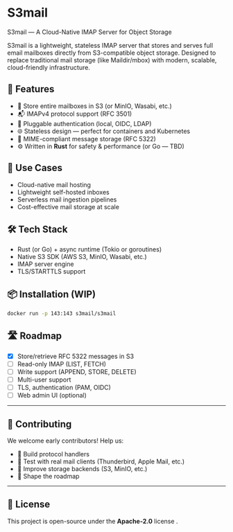 # S3mail
S3mail — A Cloud-Native IMAP Server for Object Storage

S3mail is a lightweight, stateless IMAP server that stores and serves full email mailboxes directly from S3-compatible object storage. Designed to replace traditional mail storage (like Maildir/mbox) with modern, scalable, cloud-friendly infrastructure.


## 🚀 Features

- 💾 Store entire mailboxes in S3 (or MinIO, Wasabi, etc.)
- 📬 IMAPv4 protocol support (RFC 3501)
- 🔐 Pluggable authentication (local, OIDC, LDAP)
- 🌐 Stateless design — perfect for containers and Kubernetes
- 📂 MIME-compliant message storage (RFC 5322)
- ⚙️ Written in **Rust** for safety & performance (or Go — TBD)

## 🔧 Use Cases

- Cloud-native mail hosting
- Lightweight self-hosted inboxes
- Serverless mail ingestion pipelines
- Cost-effective mail storage at scale

## 🛠️ Tech Stack

- Rust (or Go) + async runtime (Tokio or goroutines)
- Native S3 SDK (AWS S3, MinIO, Wasabi, etc.)
- IMAP server engine
- TLS/STARTTLS support

## 📦 Installation (WIP)

```bash
docker run -p 143:143 s3mail/s3mail
```

## 🛣️ Roadmap

- [x] Store/retrieve RFC 5322 messages in S3
- [ ] Read-only IMAP (LIST, FETCH)
- [ ] Write support (APPEND, STORE, DELETE)
- [ ] Multi-user support
- [ ] TLS, authentication (PAM, OIDC)
- [ ] Web admin UI (optional)

---

## 🤝 Contributing

We welcome early contributors! Help us:

- 🧩 Build protocol handlers
- 🧪 Test with real mail clients (Thunderbird, Apple Mail, etc.)
- 💾 Improve storage backends (S3, MinIO, etc.)
- 🧭 Shape the roadmap

---

## 📄 License

This project is open-source under the  **Apache-2.0** license .
